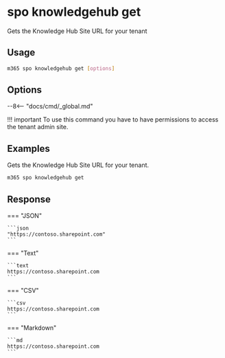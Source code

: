 # spo knowledgehub get

Gets the Knowledge Hub Site URL for your tenant

## Usage

```sh
m365 spo knowledgehub get [options]
```

## Options

--8<-- "docs/cmd/_global.md"

!!! important
    To use this command you have to have permissions to access the tenant admin site.

## Examples

Gets the Knowledge Hub Site URL for your tenant.

```sh
m365 spo knowledgehub get
```

## Response

=== "JSON"

    ```json
    "https://contoso.sharepoint.com"
    ```

=== "Text"

    ```text
    https://contoso.sharepoint.com
    ```

=== "CSV"

    ```csv
    https://contoso.sharepoint.com
    ```

=== "Markdown"

    ```md
    https://contoso.sharepoint.com
    ```
